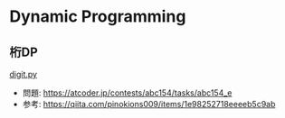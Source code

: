 # Dynamic Programming
## 桁DP
[digit.py](./digit.py)

- 問題: https://atcoder.jp/contests/abc154/tasks/abc154_e
- 参考: https://qiita.com/pinokions009/items/1e98252718eeeeb5c9ab
